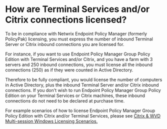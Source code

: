 # How are Terminal Services and/or Citrix connections licensed?

To be in compliance with Netwrix Endpoint Policy Manager (formerly PolicyPak) licensing, you must
express the number of inbound Terminal Server or Citrix inbound connections you are licensed for.

For instance, if you want to use Endpoint Policy Manager Group Policy Edition with Terminal Services
and/or Citrix, and you have a farm with 3 servers and 250 inbound connections, you must license all
the inbound connections (250) as if they were counted in Active Directory.

Therefore to be fully compliant, you would license the number of computers in Active Directory, plus
the inbound Terminal Server and/or Citrix inbound connections. If you don't wish to run Endpoint
Policy Manager Group Policy Edition on your Terminal Services or Citrix machines, these inbound
connections do not need to be declared at purchase time.

For example scenarios of how to license Endpoint Policy Manager Group Policy Edition with Citrix
and/or Terminal Services, please
see [Citrix & WVD Multi-session Windows Licensing Scenarios](https://www.endpointpolicymanager.com/purchasing/vdi-licensing-scenarios/)[.](https://www.endpointpolicymanager.com/support-sharing/citrix-licensing-scenarios.html)
